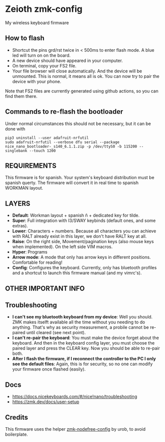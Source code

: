 # Zeioth zmk-config
My wireless keyboard firmware

## How to flash

* Shortcut the pins grd/rst twice in < 500ms to enter flash mode. A blue led will turn on on the board.
* A new device should have appeared in your computer.
* On terminal, copy your FS2 file.
* Your file browser will close automatically. And the device will be unmounted. This is normal, it means all is ok. You can now try to pair the device with your phone.

Note that FS2 files are currently generated using github actions, so you can find them there.

## Commands to re-flash the bootloader
Under normal circumstances this should not be necessary, but it can be done with

    pip3 uninstall --user adafruit-nrfutil
    sudo adafruit-nrfutil --verbose dfu serial --package nice_nano_bootloader-_s140_6.1.1.zip -p /dev/ttyS0 -b 115200 --singlebank --touch 1200

## REQUIREMENTS
This firmware is for spanish. Your system's keyboard distribution must be
spanish querty. The firmware will convert it in real time to spanish WORKMAN layout.

## LAYERS
* **Default**: Workman layout + spanish ñ + dedicated key for tilde.
* **Super**: Full integration with I3/SWAY keybinds (default ones, and some extras).
* **Lower**: Characters + numbers. Because all characters you can achieve with RALT
         already exist in this layer, we don't have RALT key at all.
* **Raise**: On the right side, Movement/pagination keys (also mouse keys when
         implemented). On the left side VIM macros.
* **Hyper**: Programs
* **Arrow mode**: A mode that only has arrow keys in different positions. Comfortable for reading!
* **Config**: Configures the keyboard. Currently, only has bluetooth profiles and a
          shortcut to launch this firmware manual (and my vimrc's).

## OTHER IMPORTANT INFO


## Troubleshooting

* **I can't see my bluetooth keyboard from my device**: Well you should. ZMK makes itselft available all the time without you needing to do anything. That's why as security measurement, a probile cannot be re-paired  until cleared (see next point).
* **I can't re-pair the keyboard**: You must make the device forget about the keyboard. And then in the keyboard config layer, you must choose the paired layer and press the CLEAR key. Now you should be able to re-pair both.
* **After I flash the firmware, if I reconnect the controller to the PC I only see the default files**: Again, this is for security, so no one can modify your firmware once flashed (easily).

## Docs

* https://docs.nicekeyboards.com/#/nice!nano/troubleshooting
* https://zmk.dev/docs/user-setup

## Credits
This firmware uses the helper [zmk-nodefree-config](https://github.com/urob/zmk-nodefree-config) by urob, to avoid boilerplate.
